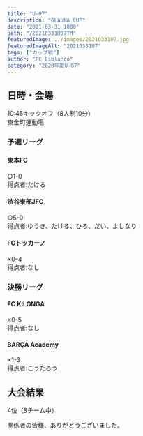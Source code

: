 ```yaml
---
title: "U-07"
description: "GLAUNA CUP"
date: "2021-03-31 1000"
path: "/20210331U07TM"
featuredImage: ../images/20210331U7.jpg
featuredImageAlt: "20210331U7"
tags: ["カップ戦"]
author: "FC Esblanco"
category: "2020年度U-07"
---
```


<script src="https://adm.shinobi.jp/s/f9835040bccb6582c56df68b8f5ecca7"></script>

## 日時・会場

10:45キックオフ（8人制10分）<br>
東金町運動場

### 予選リーグ  

#### 東本FC  
○1-0  
得点者:たける

#### 渋谷東部JFC
○5-0  
得点者:ゆうき、たける、ひろ、だい、よしなり

#### FCトッカーノ  
×0-4  
得点者:なし

### 決勝リーグ

#### FC KILONGA
×0-5  
得点者:なし

#### BARÇA Academy
×1-3  
得点者:こうたろう

## 大会結果
4位（8チーム中）


関係者の皆様、ありがとうございました。
